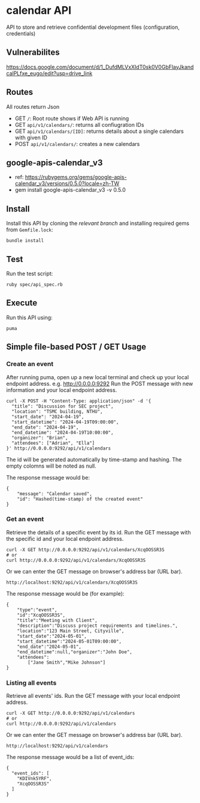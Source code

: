 # calendar API

API to store and retrieve confidential development files (configuration, credentials)

## Vulnerabilites
https://docs.google.com/document/d/1_DufdMLVxXIdT0sk0V0GbFlayJkandcalPLfxe_eugo/edit?usp=drive_link

## Routes

All routes return Json

- GET `/`: Root route shows if Web API is running
- GET `api/v1/calendars/`: returns all confiugration IDs
- GET `api/v1/calendars/[ID]`: returns details about a single calendars with given ID
- POST `api/v1/calendars/`: creates a new calendars

## google-apis-calendar_v3
- ref: https://rubygems.org/gems/google-apis-calendar_v3/versions/0.5.0?locale=zh-TW
- gem install google-apis-calendar_v3 -v 0.5.0

## Install

Install this API by cloning the *relevant branch* and installing required gems from `Gemfile.lock`:

```shell
bundle install
```

## Test

Run the test script:

```shell
ruby spec/api_spec.rb
```

## Execute

Run this API using:

```shell
puma
```

##  Simple file-based POST / GET Usage

### Create an event
After running puma, open up a new local terminal and check up your local endpoint address. e.g. http://0.0.0.0:9292
Run the POST message with new information and your local endpoint address.
```shell
curl -X POST -H "Content-Type: application/json" -d '{
  "title": "Discussion for SEC project",
  "location": "TSMC building, NTHU",
  "start_date": "2024-04-19",
  "start_datetime": "2024-04-19T09:00:00",
  "end_date": "2024-04-19",
  "end_datetime": "2024-04-19T10:00:00",
  "organizer": "Brian",
  "attendees": ["Adrian", "Ella"]
}' http://0.0.0.0:9292/api/v1/calendars
```
The id will be generated automatically by time-stamp and hashing.
The empty colomns will be noted as null.

The response message would be:
```shell
{
    "message": "Calendar saved",
    "id": "Hashed(time-stamp) of the created event"
}
```
### Get an event
Retrieve the details of a specific event by its id.
Run the GET message with the specific id and your local endpoint address.
```shell
curl -X GET http://0.0.0.0:9292/api/v1/calendars/XcqOOSSR3S
# or
curl http://0.0.0.0:9292/api/v1/calendars/XcqOOSSR3S
```
Or we can enter the GET message on browser's address bar (URL bar).
```shell
http://localhost:9292/api/v1/calendars/XcqOOSSR3S
```

The response message would be (for example):
```shell
{
    "type":"event",
    "id":"XcqOOSSR3S",
    "title":"Meeting with Client",
    "description":"Discuss project requirements and timelines.",
    "location":"123 Main Street, Cityville",
    "start_date":"2024-05-01",
    "start_datetime":"2024-05-01T09:00:00",
    "end_date":"2024-05-01",
    "end_datetime":null,"organizer":"John Doe",
    "attendees":
        ["Jane Smith","Mike Johnson"]
}
```

### Listing all events
Retrieve all events' ids.
Run the GET message with your local endpoint address.
```shell
curl -X GET http://0.0.0.0:9292/api/v1/calendars
# or
curl http://0.0.0.0:9292/api/v1/calendars
```
Or we can enter the GET message on browser's address bar (URL bar).
```shell
http://localhost:9292/api/v1/calendars
```

The response message would be a list of event_ids:
```shell
{
  "event_ids": [
    "KDIVnk5YRF",
    "XcqOOSSR3S"
  ]
}
```